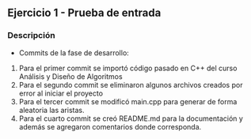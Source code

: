 ## Ejercicio 1 - Prueba de entrada

### Descripción
- Commits de la fase de desarrollo:
1. Para el primer commit se importó código pasado en C++ del curso Análisis y Diseño de Algoritmos
2. Para el segundo commit se eliminaron algunos archivos creados por error al iniciar el proyecto
3. Para el tercer commit se modificó main.cpp para generar de forma aleatoria las aristas.
4. Para el cuarto commit se creó README.md para la documentación y además se agregaron comentarios donde corresponda.
